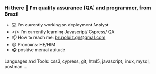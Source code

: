 ### Hi there 👋 I'm quality assurance (QA) and programmer, from Brazil


- 💻 I’m currently working on deployment Analyst 
- </> I’m currently learning Javascript/ Cypress/ QA
- 📫 How to reach me: brunoluiz.gn@gmail.com
- 😄 Pronouns: HE/HIM
- 🎧 positive mental attitude

Languages and Tools:
css3, cypress, git, html5, javascript, linux, mysql, postman ...


